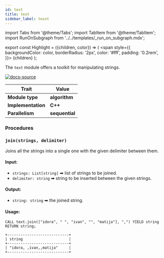 ```yaml
---
id: text
title: text
sidebar_label: texxt
---
```


import Tabs from '@theme/Tabs';
import TabItem from '@theme/TabItem';
import RunOnSubgraph from '../../templates/_run_on_subgraph.mdx';

export const Highlight = ({children, color}) => (
<span
style={{
  backgroundColor: color,
  borderRadius: '2px',
  color: '#fff',
  padding: '0.2rem',
}}>
{children}
</span>
);

The `text` module offers a toolkit for manipulating strings.

[![docs-source](https://img.shields.io/badge/source-text-FB6E00?logo=github&style=for-the-badge)](https://github.com/memgraph/mage/tree/main/cpp/text_module)

| Trait               | Value                                                 |
| ------------------- | ----------------------------------------------------- |
| **Module type**     | <Highlight color="#FB6E00">**algorithm**</Highlight>  |
| **Implementation**  | <Highlight color="#FB6E00">**C++**</Highlight>        |
| **Parallelism**     | <Highlight color="#FB6E00">**sequential**</Highlight> |

### Procedures

### `join(strings, delimiter)`

Joins all the strings into a single one with the given delimiter between them.
#### Input:

- `strings: List[string]` ➡ list of strings to be joined.
- `delimiter: string` ➡ string to be inserted between the given strings.

#### Output:

- `string: string` ➡ the joined string.

#### Usage:

```cypher
CALL text.join(["idora", " ", "ivan", "", "matija"], ",") YIELD string RETURN string;
```

```plaintext
+----------------------------+
| string                     |
+----------------------------+
| "idora, ,ivan,,matija"     |
+----------------------------+
```